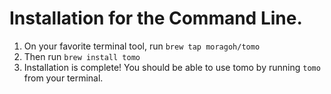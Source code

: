 # Installation for the Command Line.
1) On your favorite terminal tool, run
   ```brew tap moragoh/tomo```
2) Then run
   ```brew install tomo```
3) Installation is complete! You should be able to use tomo by running ```tomo``` from your terminal.
